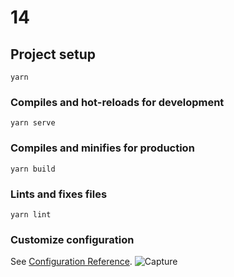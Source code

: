 # 14

## Project setup
```
yarn
```

### Compiles and hot-reloads for development
```
yarn serve
```

### Compiles and minifies for production
```
yarn build
```

### Lints and fixes files
```
yarn lint
```

### Customize configuration
See [Configuration Reference](https://cli.vuejs.org/config/).
![Capture](https://github.com/Ayazadeh/VueCourseWithMaximilian/assets/80272331/35666b63-2b53-4aae-b872-75a6dfbaf15c)
